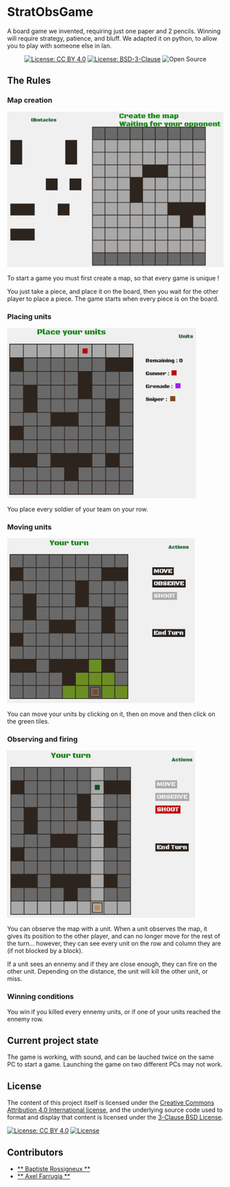 # StratObsGame

A board game we invented, requiring just one paper and 2 pencils. Winning will require strategy, patience, and bluff.
We adapted it on python, to allow you to play with someone else in lan.

<p align="center">
    <a href="http://creativecommons.org/licenses/by/4.0/"><img src="https://img.shields.io/badge/License-CC%20BY%204.0-lightgrey.svg" alt="License: CC BY 4.0"/></a>
    <a href="https://opensource.org/licenses/BSD-3-Clause"><img src="https://img.shields.io/badge/License-BSD%203--Clause-blue.svg" alt="License: BSD-3-Clause"/></a>
    <img src="https://img.shields.io/badge/Open%20Source-%20%E2%99%A5%20-brightgreen" alt="Open Source"/>
</p>

## The Rules

### Map creation
![Map creation](media/imageMap.PNG "Rules overview : map creation")

To start a game you must first create a map, so that every game is unique !

You just take a piece, and place it on the board, then you wait for the other player to place a piece. The game starts when every piece is on the board.

### Placing units
![Placing units](media/placeUnits.PNG "Rules overview: soldiers placement")

You place every soldier of your team on your row.

### Moving units
![Moving units](media/move.PNG "Rules overview: moving units")

You can move your units by clicking on it, then on move and then click on the green tiles.

### Observing and firing
![Observing and firing](media/obs.PNG "Rules overview: observing and firing")

You can observe the map with a unit. When a unit observes the map, it gives its position to the other player, and can no longer move for the rest of the turn... however, they can see every unit on the row and column they are (if not blocked by a block). 

If a unit sees an ennemy and if they are close enough, they can fire on the other unit. Depending on the distance, the unit will kill the other unit, or miss.

### Winning conditions

You win if you killed every ennemy units, or if one of your units reached the ennemy row.

## Current project state

The game is working, with sound, and can be lauched twice on the same PC to start a game. Launching the game on two different PCs may not work.

## License

The content of this project itself is licensed under the [Creative Commons Attribution 4.0 International license](https://creativecommons.org/licenses/by/4.0/), and the underlying source code used to format 
and display that content is licensed under the [3-Clause BSD License](https://opensource.org/licenses/BSD-3-Clause).

<a href="http://creativecommons.org/licenses/by/4.0/"><img src="https://img.shields.io/badge/License-CC%20BY%204.0-lightgrey.svg" alt="License: CC BY 4.0"/></a>
[![License](https://img.shields.io/badge/License-BSD%203--Clause-blue.svg)](https://opensource.org/licenses/BSD-3-Clause)

## Contributors

* [** Baptiste Rossigneux **](https://github.com/AxelFarr)
* [** Axel Farrugia **](https://github.com/BabaVegato)
